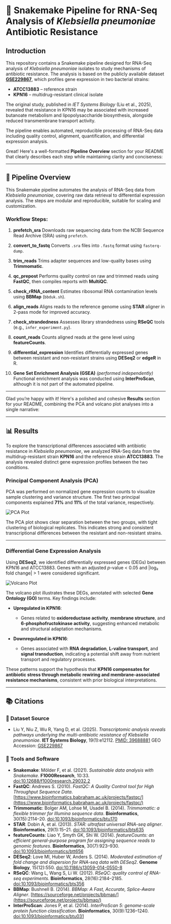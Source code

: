 # 🧬 Snakemake Pipeline for RNA-Seq Analysis of *Klebsiella pneumoniae* Antibiotic Resistance

## Introduction

This repository contains a Snakemake pipeline designed for RNA-Seq analysis of *Klebsiella pneumoniae* isolates to study mechanisms of antibiotic resistance. The analysis is based on the publicly available dataset [**GSE229867**](https://www.ncbi.nlm.nih.gov/geo/query/acc.cgi?acc=GSE229867), which profiles gene expression in two bacterial strains:

* **ATCC13883** – reference strain
* **KPN16** – multidrug-resistant clinical isolate

The original study, published in *IET Systems Biology* (Liu et al., 2025), revealed that resistance in KPN16 may be associated with increased butanoate metabolism and lipopolysaccharide biosynthesis, alongside reduced transmembrane transport activity.

The pipeline enables automated, reproducible processing of RNA-Seq data including quality control, alignment, quantification, and differential expression analysis.

Great! Here's a well-formatted **Pipeline Overview** section for your README that clearly describes each step while maintaining clarity and conciseness:

---

## 🧪 Pipeline Overview

This Snakemake pipeline automates the analysis of RNA-Seq data from *Klebsiella pneumoniae*, covering raw data retrieval to differential expression analysis. The steps are modular and reproducible, suitable for scaling and customization.

### Workflow Steps:

1. **prefetch\_sra**
   Downloads raw sequencing data from the NCBI Sequence Read Archive (SRA) using `prefetch`.

2. **convert\_to\_fastq**
   Converts `.sra` files into `.fastq` format using `fasterq-dump`.

3. **trim\_reads**
   Trims adapter sequences and low-quality bases using **Trimmomatic**.

4. **qc\_prepost**
   Performs quality control on raw and trimmed reads using **FastQC**, then compiles reports with **MultiQC**.

5. **check\_rRNA\_content**
   Estimates ribosomal RNA contamination levels using **BBMap** (`bbduk.sh`).

6. **align\_reads**
   Aligns reads to the reference genome using **STAR** aligner in 2-pass mode for improved accuracy.

7. **check\_strandedness**
   Assesses library strandedness using **RSeQC** tools (e.g., `infer_experiment.py`).

8. **count\_reads**
   Counts aligned reads at the gene level using **featureCounts**.

9. **differential\_expression**
   Identifies differentially expressed genes between resistant and non-resistant strains using **DESeq2** or **edgeR** in R.

10. **Gene Set Enrichment Analysis (GSEA)** *(performed independently)*
    Functional enrichment analysis was conducted using **InterProScan**, although it is not part of the automated pipeline.

---

Glad you’re happy with it! Here's a polished and cohesive **Results** section for your README, combining the PCA and volcano plot analyses into a single narrative:

---

## 📊 Results

To explore the transcriptional differences associated with antibiotic resistance in *Klebsiella pneumoniae*, we analyzed RNA-Seq data from the multidrug-resistant strain **KPN16** and the reference strain **ATCC13883**. The analysis revealed distinct gene expression profiles between the two conditions.

### Principal Component Analysis (PCA)

PCA was performed on normalized gene expression counts to visualize sample clustering and variance structure. The first two principal components explained **71%** and **11%** of the total variance, respectively.

![PCA Plot](./78710163-ddc7-4704-8c16-1dc061b8b5c5.png)

The PCA plot shows clear separation between the two groups, with tight clustering of biological replicates. This indicates strong and consistent transcriptional differences between the resistant and non-resistant strains.

---

### Differential Gene Expression Analysis

Using **DESeq2**, we identified differentially expressed genes (DEGs) between KPN16 and ATCC13883. Genes with an adjusted *p*-value < 0.05 and |log₂ fold change| > 1 were considered significant.

![Volcano Plot](./08a2dbbf-3a60-4fcb-869f-185a1b0f6d87.png)

The volcano plot illustrates these DEGs, annotated with selected **Gene Ontology (GO)** terms. Key findings include:

* **Upregulated in KPN16**:

  * Genes related to **oxidoreductase activity**, **membrane structure**, and **6-phosphofructokinase activity**, suggesting enhanced metabolic and structural adaptation mechanisms.
* **Downregulated in KPN16**:

  * Genes associated with **RNA degradation**, **L-valine transport**, and **signal transduction**, indicating a potential shift away from nutrient transport and regulatory processes.

These patterns support the hypothesis that **KPN16 compensates for antibiotic stress through metabolic rewiring and membrane-associated resistance mechanisms**, consistent with prior biological interpretations.

---

## 📚 Citations

### 📄 Dataset Source

* Liu Y, Niu Z, Wu R, Yang D, et al. (2025). *Transcriptomic analysis reveals pathways underlying the multi-antibiotic resistance of Klebsiella pneumoniae*. **IET Systems Biology**, 19(1)\:e12112. [PMID: 39688881](https://pubmed.ncbi.nlm.nih.gov/39688881)
  GEO Accession: [GSE229867](https://www.ncbi.nlm.nih.gov/geo/query/acc.cgi?acc=GSE229867)

### 🧪 Tools and Software

* **Snakemake**: Mölder F, et al. (2021). *Sustainable data analysis with Snakemake*. **F1000Research**, 10:33. [doi:10.12688/f1000research.29032.2](https://doi.org/10.12688/f1000research.29032.2)
* **FastQC**: Andrews S. (2010). *FastQC: A Quality Control tool for High Throughput Sequence Data*. [https://www.bioinformatics.babraham.ac.uk/projects/fastqc/](https://www.bioinformatics.babraham.ac.uk/projects/fastqc/)
* **Trimmomatic**: Bolger AM, Lohse M, Usadel B. (2014). *Trimmomatic: a flexible trimmer for Illumina sequence data*. **Bioinformatics**, 30(15):2114–20. [doi:10.1093/bioinformatics/btu170](https://doi.org/10.1093/bioinformatics/btu170)
* **STAR**: Dobin A, et al. (2013). *STAR: ultrafast universal RNA-seq aligner*. **Bioinformatics**, 29(1):15–21. [doi:10.1093/bioinformatics/bts635](https://doi.org/10.1093/bioinformatics/bts635)
* **featureCounts**: Liao Y, Smyth GK, Shi W. (2014). *featureCounts: an efficient general-purpose program for assigning sequence reads to genomic features*. **Bioinformatics**, 30(7):923–930. [doi:10.1093/bioinformatics/btt656](https://doi.org/10.1093/bioinformatics/btt656)
* **DESeq2**: Love MI, Huber W, Anders S. (2014). *Moderated estimation of fold change and dispersion for RNA-seq data with DESeq2*. **Genome Biology**, 15(12):550. [doi:10.1186/s13059-014-0550-8](https://doi.org/10.1186/s13059-014-0550-8)
* **RSeQC**: Wang L, Wang S, Li W. (2012). *RSeQC: quality control of RNA-seq experiments*. **Bioinformatics**, 28(16):2184–2185. [doi:10.1093/bioinformatics/bts356](https://doi.org/10.1093/bioinformatics/bts356)
* **BBMap**: Bushnell B. (2014). *BBMap: A Fast, Accurate, Splice-Aware Aligner*. [https://sourceforge.net/projects/bbmap/](https://sourceforge.net/projects/bbmap/)
* **InterProScan**: Jones P, et al. (2014). *InterProScan 5: genome-scale protein function classification*. **Bioinformatics**, 30(9):1236–1240. [doi:10.1093/bioinformatics/btu031](https://doi.org/10.1093/bioinformatics/btu031)
